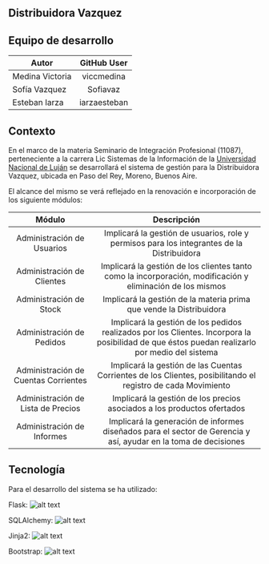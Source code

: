 ## Distribuidora Vazquez

## Equipo de desarrollo

| Autor        		| GitHub User    |
| ----------------- |:-------------: | 
| Medina Victoria  	| viccmedina 	 |
| Sofía Vazquez 	| Sofiavaz 		 |
| Esteban Iarza 	| iarzaesteban   |

## Contexto

En el marco de la materia Seminario de Integración Profesional (11087), perteneciente a la carrera Lic Sistemas de la Información
de la [Universidad Nacional de Luján](https://http://www.unlu.edu.ar/) se desarrollará el sistema de gestión para la Distribuidora Vazquez,
ubicada en Paso del Rey, Moreno, Buenos Aire.

El alcance del mismo se verá reflejado en la renovación e incorporación de los siguiente módulos:

| Módulo        						| Descripción    																							 |
|:-------------------------------------:|:---------------------------------------------------------------------------------------------------------: |
| Administración de Usuarios  			| Implicará la gestión de usuarios, role y permisos para los integrantes de la Distribuidora  	 			 |
| Administración de Clientes			| Implicará la gestión de los clientes tanto como la incorporación, modificación y eliminación de los mismos |
| Administración de Stock 				| Implicará la gestión de la materia prima que vende la Distribuidora										 |
| Administración de Pedidos				| Implicará la gestión de los pedidos realizados por los Clientes. Incorpora la posibilidad de que éstos puedan realizarlo por medio del sistema |
| Administración de Cuentas Corrientes 	| Implicará la gestión de las Cuentas Corrientes de los Clientes, posibilitando el registro de cada Movimiento |
| Administración de Lista de Precios 	| Implicará la gestión de los precios asociados a los productos ofertados 									   |
| Administración de Informes	 		| Implicará la generación de informes diseñados para el sector de Gerencia y así, ayudar en la toma de decisiones |


## Tecnología 

Para el desarrollo del sistema se ha utilizado:

Flask: 
![alt text](https://github.com/viccmedina/extras/flask_logo.jpg "Logo Flask")

SQLAlchemy: 
![alt text](https://github.com/viccmedina/extras/sqlalchemy_logo.png "Logo SQLAlchemy")

Jinja2: 
![alt text](https://github.com/viccmedina/extras/jinja2_logo.png "Logo Flask")

Bootstrap: 
![alt text](https://github.com/viccmedina/extras/bootstrap_logo.jpg "Logo Flask")